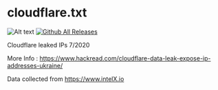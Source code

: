 # cloudflare.txt
![Alt text](https://raw.githubusercontent.com/adnane-X-tebbaa/cloudflare.txt/master/imgs/index.png)
[![Github All Releases](https://img.shields.io/twitter/follow/TebbaaX)]()

Cloudflare leaked IPs 7/2020 

More Info : https://www.hackread.com/cloudflare-data-leak-expose-ip-addresses-ukraine/

Data collected from https://www.intelX.io 
